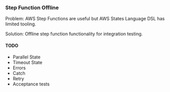 ### Step Function Offline

Problem: AWS Step Functions are useful but AWS States Language DSL has limited tooling.

Solution: Offline step function functionality for integration testing.

#### TODO

- Parallel State
- Timeout State
- Errors
- Catch
- Retry
- Acceptance tests

